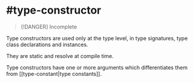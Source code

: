 # #type-constructor
> [!DANGER] Incomplete

Type constructors are used only at the type level, in type signatures, type class declarations and instances. 

They are static and resolve at compile time.

Type constructors have one or more arguments which differentiates them from [[type-constant|type constants]].

